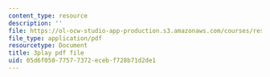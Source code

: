 ```yaml
---
content_type: resource
description: ''
file: https://ol-ocw-studio-app-production.s3.amazonaws.com/courses/res-10-s95-physics-of-covid-19-transmission-fall-2020/05d6f05077577372ecebf728b71d2de1_nbJRDPcJTWk.pdf
file_type: application/pdf
resourcetype: Document
title: 3play pdf file
uid: 05d6f050-7757-7372-eceb-f728b71d2de1
---
```

